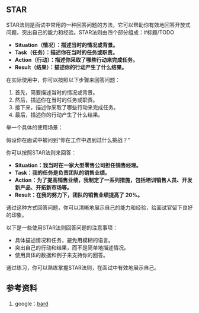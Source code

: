 ## STAR
STAR法则是面试中常用的一种回答问题的方法，它可以帮助你有效地回答开放式问题，突出自己的能力和经验。STAR法则由四个部分组成：#标题/TODO

* **Situation（情况）：描述当时的情况或背景。**
* **Task（任务）：描述你在当时的任务或职责。**
* **Action（行动）：描述你采取了哪些行动来完成任务。**
* **Result（结果）：描述你的行动产生了什么结果。**

在实际使用中，你可以按照以下步骤来回答问题：

1. 首先，简要描述当时的情况或背景。
2. 然后，描述你在当时的任务或职责。
3. 接下来，描述你采取了哪些行动来完成任务。
4. 最后，描述你的行动产生了什么结果。

举一个具体的使用场景：

假设你在面试中被问到“你在工作中遇到过什么挑战？”

你可以按照STAR法则来回答：

* **Situation：我当时在一家大型零售公司担任销售经理。**
* **Task：我的任务是负责团队的销售业绩。**
* **Action：为了提高销售业绩，我制定了一系列措施，包括培训销售人员、开发新产品、开拓新市场等。**
* **Result：在我的努力下，团队的销售业绩提高了 20%。**

通过这种方式回答问题，你可以清晰地展示自己的能力和经验，给面试官留下良好的印象。

以下是一些使用STAR法则回答问题的注意事项：

* 具体描述情况和任务，避免用模糊的语言。
* 突出自己的行动和结果，而不是简单地描述情况。
* 使用具体的数据和例子来支持你的回答。

通过练习，你可以熟练掌握STAR法则，在面试中有效地展示自己。

## 参考资料
1. google：[bard](https://bard.google.com/)